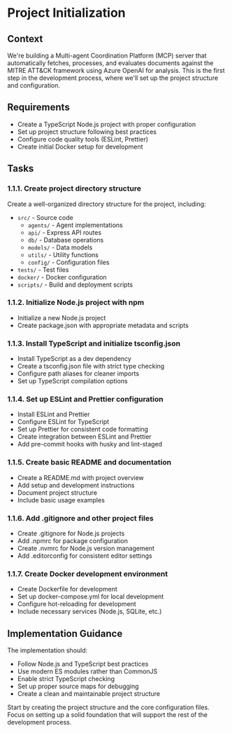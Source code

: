 # Project Initialization

## Context
We're building a Multi-agent Coordination Platform (MCP) server that automatically fetches, processes, and evaluates documents against the MITRE ATT&CK framework using Azure OpenAI for analysis. This is the first step in the development process, where we'll set up the project structure and configuration.

## Requirements
- Create a TypeScript Node.js project with proper configuration
- Set up project structure following best practices
- Configure code quality tools (ESLint, Prettier)
- Create initial Docker setup for development

## Tasks

### 1.1.1. Create project directory structure
Create a well-organized directory structure for the project, including:
- `src/` - Source code
  - `agents/` - Agent implementations
  - `api/` - Express API routes
  - `db/` - Database operations
  - `models/` - Data models
  - `utils/` - Utility functions
  - `config/` - Configuration files
- `tests/` - Test files
- `docker/` - Docker configuration
- `scripts/` - Build and deployment scripts

### 1.1.2. Initialize Node.js project with npm
- Initialize a new Node.js project
- Create package.json with appropriate metadata and scripts

### 1.1.3. Install TypeScript and initialize tsconfig.json
- Install TypeScript as a dev dependency
- Create a tsconfig.json file with strict type checking
- Configure path aliases for cleaner imports
- Set up TypeScript compilation options

### 1.1.4. Set up ESLint and Prettier configuration
- Install ESLint and Prettier
- Configure ESLint for TypeScript
- Set up Prettier for consistent code formatting
- Create integration between ESLint and Prettier
- Add pre-commit hooks with husky and lint-staged

### 1.1.5. Create basic README and documentation
- Create a README.md with project overview
- Add setup and development instructions
- Document project structure
- Include basic usage examples

### 1.1.6. Add .gitignore and other project files
- Create .gitignore for Node.js projects
- Add .npmrc for package configuration
- Create .nvmrc for Node.js version management
- Add .editorconfig for consistent editor settings

### 1.1.7. Create Docker development environment
- Create Dockerfile for development
- Set up docker-compose.yml for local development
- Configure hot-reloading for development
- Include necessary services (Node.js, SQLite, etc.)

## Implementation Guidance

The implementation should:
- Follow Node.js and TypeScript best practices
- Use modern ES modules rather than CommonJS
- Enable strict TypeScript checking
- Set up proper source maps for debugging
- Create a clean and maintainable project structure

Start by creating the project structure and the core configuration files. Focus on setting up a solid foundation that will support the rest of the development process.
